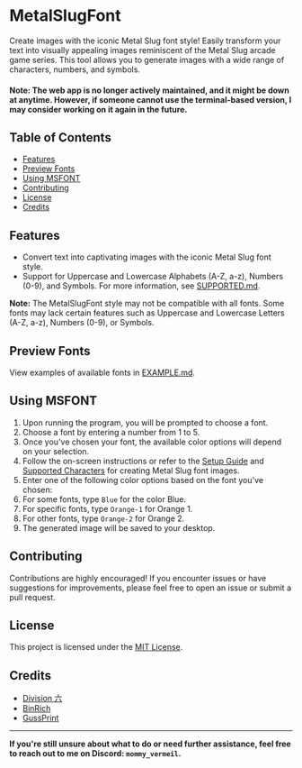 # MetalSlugFont

Create images with the iconic Metal Slug font style! Easily transform your text into visually appealing images reminiscent of the Metal Slug arcade game series. This tool allows you to generate images with a wide range of characters, numbers, and symbols.

#### **Note:** The web app is no longer actively maintained, and it might be down at anytime. However, if someone cannot use the terminal-based version, I may consider working on it again in the future.

## Table of Contents
- [Features](#features)
- [Preview Fonts](#preview-fonts)
- [Using MSFONT](#using-msfont)
- [Contributing](#contributing)
- [License](#license)
- [Credits](#credits)

## Features

- Convert text into captivating images with the iconic Metal Slug font style.
- Support for Uppercase and Lowercase Alphabets (A-Z, a-z), Numbers (0-9), and Symbols.
  For more information, see [SUPPORTED.md](SUPPORTED.md).

**Note:** The MetalSlugFont style may not be compatible with all fonts. Some fonts may lack certain features such as Uppercase and Lowercase Letters (A-Z, a-z), Numbers (0-9), or Symbols.

## Preview Fonts

View examples of available fonts in [EXAMPLE.md](EXAMPLE.md).

## **Using MSFONT**
1. Upon running the program, you will be prompted to choose a font.
2. Choose a font by entering a number from 1 to 5.
3. Once you've chosen your font, the available color options will depend on your selection.
4. Follow the on-screen instructions or refer to the [Setup Guide](GUIDE.md) and [Supported Characters](SUPPORTED.md) for creating Metal Slug font images.
5. Enter one of the following color options based on the font you've chosen:
6. For some fonts, type `Blue` for the color Blue.
7. For specific fonts, type `Orange-1` for Orange 1.
8. For other fonts, type `Orange-2` for Orange 2.
9. The generated image will be saved to your desktop.

## Contributing

Contributions are highly encouraged! If you encounter issues or have suggestions for improvements, please feel free to open an issue or submit a pull request.

## License

This project is licensed under the [MIT License](LICENSE).

## Credits

- [Division 六](https://6th-divisions-den.com/)
- [BinRich](https://discord.com/users/477459550904254464)
- [GussPrint](https://www.spriters-resource.com/submitter/Gussprint/)

---

**If you're still unsure about what to do or need further assistance, feel free to reach out to me on Discord: `mommy_vermeil`.**